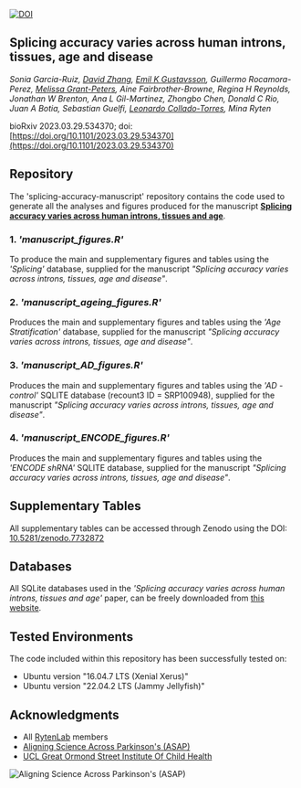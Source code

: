 [![DOI](https://zenodo.org/badge/470977869.svg)](https://zenodo.org/badge/latestdoi/470977869)

## Splicing accuracy varies across human introns, tissues, age and disease

*Sonia Garcia-Ruiz, [David Zhang](https://github.com/dzhang32), [Emil K Gustavsson](https://github.com/egustavsson), Guillermo Rocamora-Perez, [Melissa Grant-Peters](https://github.com/mgrantpeters), Aine Fairbrother-Browne, Regina H Reynolds, Jonathan W Brenton, Ana L Gil-Martinez, Zhongbo Chen, Donald C Rio, Juan A Botia, Sebastian Guelfi, [Leonardo Collado-Torres](https://lcolladotor.github.io/), Mina Ryten*

bioRxiv 2023.03.29.534370;
doi: [https://doi.org/10.1101/2023.03.29.534370](https://doi.org/10.1101/2023.03.29.534370)


## Repository 
The 'splicing-accuracy-manuscript' repository contains the code used to generate all the analyses and figures produced for the manuscript [**Splicing accuracy varies across human introns, tissues and age**](https://doi.org/10.1101/2023.03.29.534370).

### 1. *'manuscript_figures.R'*
To produce the main and supplementary figures and tables using the *'Splicing'* database, supplied for the manuscript *"Splicing accuracy varies across introns, tissues, age and disease"*.

### 2. *'manuscript_ageing_figures.R'*
Produces the main and supplementary figures and tables using the *'Age Stratification'* database, supplied for the manuscript *"Splicing accuracy varies across introns, tissues, age and disease"*.

### 3. *'manuscript_AD_figures.R'*
Produces the main and supplementary figures and tables using the *'AD - control'* SQLITE database (recount3 ID  = SRP100948), supplied for the manuscript *"Splicing accuracy varies across introns, tissues, age and disease"*. 

### 4. *'manuscript_ENCODE_figures.R'*
Produces the main and supplementary figures and tables using the *'ENCODE shRNA'* SQLITE database, supplied for the manuscript *"Splicing accuracy varies across introns, tissues, age and disease"*.

## Supplementary Tables
All supplementary tables can be accessed through Zenodo using the DOI: [10.5281/zenodo.7732872](https://zenodo.org/record/7732872)

## Databases
All SQLite databases used in the *'Splicing accuracy varies across human introns, tissues and age'* paper, can be freely downloaded from [this website](https://rytenlab.com/browser/app/splicing_accuracy_manuscript_databases).

## Tested Environments
The code included within this repository has been successfully tested on:
* Ubuntu version "16.04.7 LTS (Xenial Xerus)"
* Ubuntu version "22.04.2 LTS (Jammy Jellyfish)"

## Acknowledgments
* All [RytenLab](https://rytenlab.com/) members
* [Aligning Science Across Parkinson's (ASAP)](https://parkinsonsroadmap.org/#)
* [UCL Great Ormond Street Institute Of Child Health](https://www.ucl.ac.uk/child-health/great-ormond-street-institute-child-health-0)

![Aligning Science Across Parkinson's (ASAP)](https://parkinsonsroadmap.org/wp-content/uploads/2020/10/cropped-ASAP_Logo_FullColor.png)

